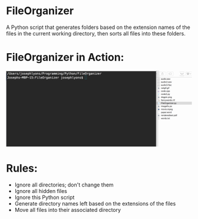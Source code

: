 # FileOrganizer
A Python script that generates folders based on the extension names of the files
in the current working directory, then sorts all files into these folders.

# FileOrganizer in Action:
![FileOrganizer in Action](FileOrganizer.gif)

# Rules:
- Ignore all directories; don't change them
- Ignore all hidden files
- Ignore this Python script
- Generate directory names left based on the extensions of the files
- Move all files into their associated directory
